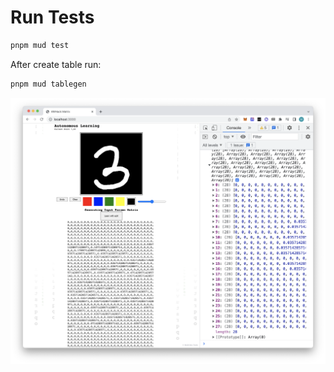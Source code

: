 # Run Tests

```zsh
pnpm mud test
```

After create table run:

```zsh
pnpm mud tablegen
```

![](./imgs/screenshot.png)
